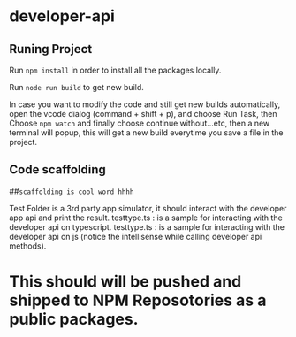 # developer-api


## Runing Project

Run `npm install` in order to install all the packages locally.

Run `node run build` to get new build. 


In case you want to modify the code and still get new builds automatically, open the vcode dialog (command + shift + p), and choose Run Task, then Choose `npm watch` and finally  choose continue without...etc, then a new terminal will popup, this will get a new build everytime you save a file in the project.   




## Code scaffolding
##`scaffolding is cool word hhhh`


Test Folder is a 3rd party app simulator, it should interact with the developer app api and print the result.
testtype.ts : is a sample for interacting with  the developer api on typescript.
testtype.ts : is a sample for interacting with  the developer api on js (notice the intellisense while calling developer api methods).



# This should will be pushed and shipped to NPM Reposotories as a public packages.

